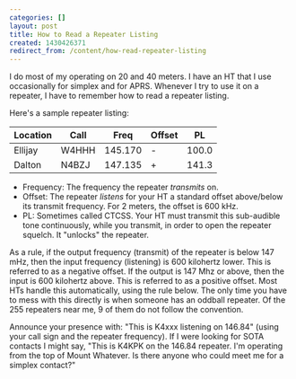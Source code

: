 ```yaml
---
categories: []
layout: post
title: How to Read a Repeater Listing
created: 1430426371
redirect_from: /content/how-read-repeater-listing
---
```

I do most of my operating on 20 and 40 meters.  I have an HT that I use occasionally for simplex and for APRS.  Whenever I try to use it on a repeater, I have to remember how to read a repeater listing.

Here's a sample repeater listing:

Location | Call        | Freq | Offset | PL 
----------|-----------|-------|--------|----
Ellijay     | W4HHH | 145.170 | - | 100.0
Dalton   | N4BZJ   | 147.135 | + | 141.3

* Frequency: The frequency the repeater _transmits_ on.
* Offset: The repeater _listens_ for your HT a standard offset above/below its transmit frequency.  For 2 meters, the offset is 600 kHz.  
* PL: Sometimes called CTCSS.  Your HT must transmit this sub-audible tone continuously, while you transmit, in order to open the repeater squelch.  It "unlocks" the repeater.

As a rule, if the output frequency (transmit) of the repeater is below 147 mHz, then the input frequency (listening) is 600 kilohertz lower. This is referred to as a negative offset. If the output is 147 Mhz or above, then the input is 600 kilohertz above. This is referred to as a positive offset. Most HTs handle this automatically, using the rule below.  The only time you have to mess with this directly is when someone has an oddball repeater.  Of the 255 repeaters near me, 9 of them do not follow the convention.

Announce your presence with: "This is K4xxx listening on 146.84" (using your call sign and the repeater frequency).  If I were looking for SOTA contacts I might say, "This is K4KPK on the 146.84 repeater.    I'm operating from the top of Mount Whatever.  Is there anyone who could meet me for a simplex contact?"
